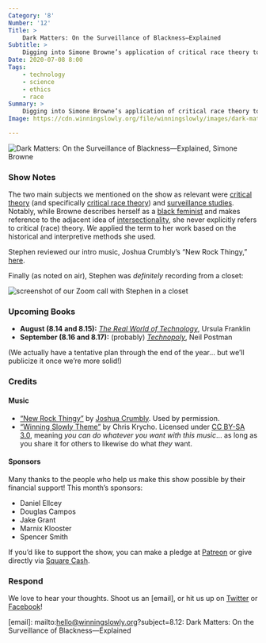 ```yaml
---
Category: '8'
Number: '12'
Title: >
    Dark Matters: On the Surveillance of Blackness—Explained
Subtitle: >
    Digging into Simone Browne’s application of critical race theory to surveillance studies.
Date: 2020-07-08 8:00
Tags:
    - technology
    - science
    - ethics
    - race
Summary: >
    Digging into Simone Browne’s application of critical race theory to surveillance studies. We learned a lot here—and we talk (again!) about learning from folks with whom we have deep axiomatic differences.
Image: https://cdn.winningslowly.org/file/winningslowly/images/dark-matters.jpg

---
```


![[<cite>Dark Matters: On the Surveillance of Blackness—Explained</cite>](https://www.alibris.com/Dark-Matters-On-the-Surveillance-of-Blackness-Simone-Browne/book/32087130), Simone Browne](https://cdn.winningslowly.org/file/winningslowly/images/dark-matters.jpg)

### Show Notes

The two main subjects we mentioned on the show as relevant were [critical theory](https://en.wikipedia.org/wiki/Critical_theory) (and specifically [critical race theory](https://en.wikipedia.org/wiki/Critical_race_theory)) and [surveillance studies](https://www.surveillance-studies.net/?page_id=119). Notably, while Browne describes herself as a [black feminist](https://en.wikipedia.org/wiki/Black_feminism) and makes reference to the adjacent idea of [intersectionality](https://en.wikipedia.org/wiki/Intersectionality), she never explicitly refers to critical (race) theory. *We* applied the term to her work based on the historical and interpretive methods she used.

Stephen reviewed our intro music, Joshua Crumbly’s “New Rock Thingy,” [here](https://independentclauses.com/joshua-crumbly-puts-himself-on-the-map-with-a-unique-space-and-voice/).

Finally (as noted on air), Stephen was *definitely* recording from a closet:

![screenshot of our Zoom call with Stephen in a closet](https://cdn.winningslowly.org/file/winningslowly/images/closet-recording.jpg)

### Upcoming Books

- <b>August (8.14 and 8.15):</b> [<cite>The Real World of Technology</cite>](https://www.alibris.com/The-Real-World-of-Technology-Dr-Ursula-M-Franklin-PH-D/book/5575099), Ursula Franklin
- <b>September (8.16 and 8.17):</b> (probably) [<cite>Technopoly</cite>](https://www.alibris.com/Technopoly-The-Surrender-of-Culture-to-Technology-Neil-Postman/book/6588282), Neil Postman

(We actually have a tentative plan through the end of the year… but we’ll publicize it once we’re more solid!)

### Credits

#### Music

- [“New Rock Thingy”](https://www.joshuacrumbly.com/shop) by [Joshua Crumbly](https://www.joshuacrumbly.com). Used by permission.
- [“Winning Slowly Theme”](https://soundcloud.com/chriskrycho/winning-slowly) by Chris Krycho. Licensed under [CC BY-SA 3.0](https://creativecommons.org/licenses/by-sa/3.0/), meaning *you can do whatever you want with this music*… as long as you share it for others to likewise do what *they* want.

#### Sponsors

Many thanks to the people who help us make this show possible by their financial support! This month’s sponsors:

- Daniel Ellcey
- Douglas Campos
- Jake Grant
- Marnix Klooster
- Spencer Smith

If you’d like to support the show, you can make a pledge at <a href='https://www.patreon.com/winningslowly' rel='payment'>Patreon</a> or give directly via [Square Cash](https://cash.me/$winningslowly).

### Respond

We love to hear your thoughts. Shoot us an [email], or hit us up on [Twitter](https://www.twitter.com/winningslowly) or [Facebook](https://www.facebook.com/winningslowlypodcast)!

[email]: mailto:hello@winningslowly.org?subject=8.12: Dark Matters: On the Surveillance of Blackness—Explained
